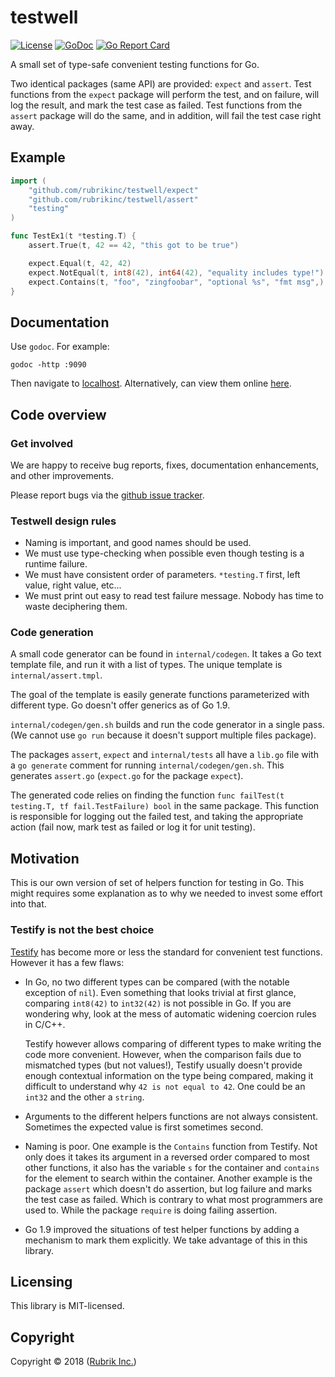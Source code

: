 # testwell

[![License](https://img.shields.io/badge/license-MIT-blue.svg)](https://github.com/rubrikinc/testwell/blob/master/LICENSE)
[![GoDoc](https://godoc.org/github.com/rubrikinc/testwell/assert?status.svg)](https://godoc.org/github.com/rubrikinc/testwell/assert)
[![Go Report Card](https://goreportcard.com/badge/rubrikinc/testwell)](http://goreportcard.com/report/rubrikinc/testwell)

A small set of type-safe convenient testing functions for Go.

Two identical packages (same API) are provided: `expect` and `assert`. Test
functions from the `expect` package will perform the test, and on failure, will
log the result, and mark the test case as failed. Test functions from the
`assert` package will do the same, and in addition, will fail the test case
right away.

## Example

```go
import (
    "github.com/rubrikinc/testwell/expect"
    "github.com/rubrikinc/testwell/assert"
    "testing"
)

func TestEx1(t *testing.T) {
    assert.True(t, 42 == 42, "this got to be true")

    expect.Equal(t, 42, 42)
    expect.NotEqual(t, int8(42), int64(42), "equality includes type!")
    expect.Contains(t, "foo", "zingfoobar", "optional %s", "fmt msg",)
}
```

## Documentation

Use `godoc`. For example:

```shell
godoc -http :9090
```

Then navigate to
[localhost](http://localhost:9090/pkg/github.com/rubrikinc/testwell/assert/).
Alternatively, can view them online
[here](https://godoc.org/github.com/rubrikinc/testwell/assert).

## Code overview

### Get involved

We are happy to receive bug reports, fixes, documentation enhancements, and
other improvements.

Please report bugs via the
[github issue tracker](https://github.com/rubrikinc/testwell/issues).

### Testwell design rules

 - Naming is important, and good names should be used.
 - We must use type-checking when possible even though testing is a runtime
   failure.
 - We must have consistent order of parameters. `*testing.T` first, left
   value, right value, etc...
 - We must print out easy to read test failure message. Nobody has time to
   waste deciphering them.

### Code generation

A small code generator can be found in `internal/codegen`. It takes a Go text
template file, and run it with a list of types. The unique template is
`internal/assert.tmpl`.

The goal of the template is easily generate functions parameterized with
different type. Go doesn't offer generics as of Go 1.9.

`internal/codegen/gen.sh` builds and run the code generator in a single pass.
(We cannot use `go run` because it doesn't support multiple files package).

The packages `assert`, `expect` and `internal/tests` all have a `lib.go` file
with a `go generate` comment for running `internal/codegen/gen.sh`. This
generates `assert.go` (`expect.go` for the package `expect`).

The generated code relies on finding the function
`func failTest(t testing.T, tf fail.TestFailure) bool` in the same package.
This function is responsible for logging out the failed test, and taking the
appropriate action (fail now, mark test as failed or log it for unit testing).

## Motivation

This is our own version of set of helpers function for testing in Go. This
might requires some explanation as to why we needed to invest some effort into
that.

### Testify is not the best choice

[Testify](https://github.com/stretchr/testify) has become more or less the
standard for convenient test functions. However it has a few flaws:

 - In Go, no two different types can be compared (with the notable exception of
   `nil`). Even something that looks trivial at first glance, comparing
   `int8(42)` to `int32(42)` is not possible in Go. If you are wondering why,
   look at the mess of automatic widening coercion rules in C/C++.
 
   Testify however allows comparing of different types to make writing the code
   more convenient. However, when the comparison fails due to mismatched types
   (but not values!), Testify usually doesn't provide enough contextual
   information on the type being compared, making it difficult to understand why
   `42 is not equal to 42`. One could be an `int32` and the other a `string`.

 - Arguments to the different helpers functions are not always consistent.
   Sometimes the expected value is first sometimes second.

 - Naming is poor. One example is the `Contains` function from Testify. Not
   only does it takes its argument in a reversed order compared to most other
   functions, it also has the variable `s` for the container and `contains` for
   the element to search within the container. Another example is the package
   `assert` which doesn't do assertion, but log failure and marks the test case
   as failed.  Which is contrary to what most programmers are used to. While
   the package `require` is doing failing assertion.

 - Go 1.9 improved the situations of test helper functions by adding a
   mechanism to mark them explicitly. We take advantage of this in this
   library.

## Licensing

This library is MIT-licensed.

## Copyright

Copyright © 2018 ([Rubrik Inc.](https://www.rubrik.com))
